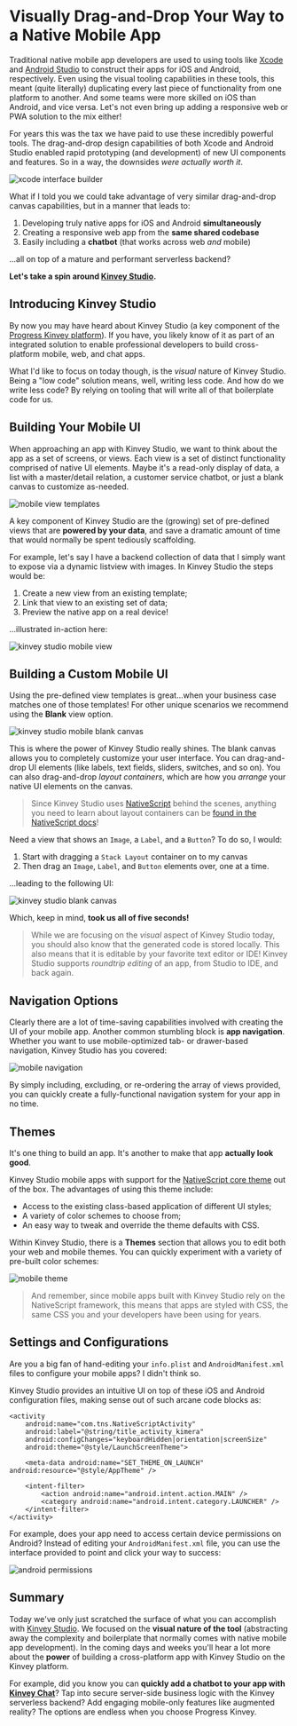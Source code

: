 # Visually Drag-and-Drop Your Way to a Native Mobile App

Traditional native mobile app developers are used to using tools like [Xcode](https://developer.apple.com/xcode/) and [Android Studio](https://developer.android.com/studio) to construct their apps for iOS and Android, respectively. Even using the visual tooling capabilities in these tools, this meant (quite literally) duplicating every last piece of functionality from one platform to another. And some teams were more skilled on iOS than Android, and vice versa. Let's not even bring up adding a responsive web or PWA solution to the mix either!

For years this was the tax we have paid to use these incredibly powerful tools. The drag-and-drop design capabilities of both Xcode and Android Studio enabled rapid prototyping (and development) of new UI components and features. So in a way, the downsides *were actually worth it*.

![xcode interface builder](xcode-interface-builder.png)

What if I told you we could take advantage of very similar drag-and-drop canvas capabilities, but in a manner that leads to:

1. Developing truly native apps for iOS and Android **simultaneously**
2. Creating a responsive web app from the **same shared codebase**
3. Easily including a **chatbot** (that works across web *and* mobile)

...all on top of a mature and performant serverless backend?

**Let's take a spin around [Kinvey Studio](https://www.progress.com/kinvey/studio).**

## Introducing Kinvey Studio

By now you may have heard about Kinvey Studio (a key component of the [Progress Kinvey platform](https://www.progress.com/kinvey)). If you have, you likely know of it as part of an integrated solution to enable professional developers to build cross-platform mobile, web, and chat apps.

What I'd like to focus on today though, is the *visual* nature of Kinvey Studio. Being a "low code" solution means, well, writing less code. And how do we write less code? By relying on tooling that will write all of that boilerplate code for us.

## Building Your Mobile UI

When approaching an app with Kinvey Studio, we want to think about the app as a set of screens, or views. Each view is a set of distinct functionality comprised of native UI elements. Maybe it's a read-only display of data, a list with a master/detail relation, a customer service chatbot, or just a blank canvas to customize as-needed.

![mobile view templates](mobile-view-templates.png)

A key component of Kinvey Studio are the (growing) set of pre-defined views that are **powered by your data**, and save a dramatic amount of time that would normally be spent tediously scaffolding.

For example, let's say I have a backend collection of data that I simply want to expose via a dynamic listview with images. In Kinvey Studio the steps would be:

1. Create a new view from an existing template;
2. Link that view to an existing set of data;
3. Preview the native app on a real device!

...illustrated in-action here:

![kinvey studio mobile view](kinvey-studio-mobile-view.gif)

## Building a Custom Mobile UI

Using the pre-defined view templates is great...when your business case matches one of those templates! For other unique scenarios we recommend using the **Blank** view option.

![kinvey studio mobile blank canvas](kinvey-studio-mobile-blank.png)

This is where the power of Kinvey Studio really shines. The blank canvas allows you to completely customize your user interface. You can drag-and-drop UI elements (like labels, text fields, sliders, switches, and so on). You can also drag-and-drop *layout containers*, which are how you *arrange* your native UI elements on the canvas.

> Since Kinvey Studio uses [NativeScript](https://www.nativescript.org/) behind the scenes, anything you need to learn about layout containers can be [found in the NativeScript docs](https://docs.nativescript.org/ui/layouts/layout-containers)!

Need a view that shows an `Image`, a `Label`, and a `Button`? To do so, I would:

1. Start with dragging a `Stack Layout` container on to my canvas
2. Then drag an `Image`, `Label`, and `Button` elements over, one at a time.

...leading to the following UI:

![kinvey studio blank canvas](kinvey-studio-blank.png)

Which, keep in mind, **took us all of five seconds!**

> While we are focusing on the *visual* aspect of Kinvey Studio today, you should also know that the generated code is stored locally. This also means that it is editable by your favorite text editor or IDE! Kinvey Studio supports *roundtrip editing* of an app, from Studio to IDE, and back again.

## Navigation Options

Clearly there are a lot of time-saving capabilities involved with creating the UI of your mobile app. Another common stumbling block is **app navigation**. Whether you want to use mobile-optimized tab- or drawer-based navigation, Kinvey Studio has you covered:

![mobile navigation](mobile-navigation.png)

By simply including, excluding, or re-ordering the array of views provided, you can quickly create a fully-functional navigation system for your app in no time.

## Themes

It's one thing to build an app. It's another to make that app **actually look good**.

Kinvey Studio mobile apps with support for the [NativeScript core theme](https://docs.nativescript.org/ui/theme) out of the box. The advantages of using this theme include:

- Access to the existing class-based application of different UI styles;
- A variety of color schemes to choose from;
- An easy way to tweak and override the theme defaults with CSS.

Within Kinvey Studio, there is a **Themes** section that allows you to edit both your web and mobile themes. You can quickly experiment with a variety of pre-built color schemes:

![mobile theme](mobile-theme.png)

> And remember, since mobile apps built with Kinvey Studio rely on the NativeScript framework, this means that apps are styled with CSS, the same CSS you and your developers have been using for years.

## Settings and Configurations

Are you a big fan of hand-editing your `info.plist` and `AndroidManifest.xml` files to configure your mobile apps? I didn't think so.

Kinvey Studio provides an intuitive UI on top of these iOS and Android configuration files, making sense out of such arcane code blocks as:

	<activity
		android:name="com.tns.NativeScriptActivity"
		android:label="@string/title_activity_kimera"
		android:configChanges="keyboardHidden|orientation|screenSize"
		android:theme="@style/LaunchScreenTheme">

		<meta-data android:name="SET_THEME_ON_LAUNCH" android:resource="@style/AppTheme" />

		<intent-filter>
			<action android:name="android.intent.action.MAIN" />
			<category android:name="android.intent.category.LAUNCHER" />
		</intent-filter>
	</activity>

For example, does your app need to access certain device permissions on Android? Instead of editing your `AndroidManifest.xml` file, you can use the interface provided to point and click your way to success:

![android permissions](android-permissions.png)

## Summary

Today we've only just scratched the surface of what you can accomplish with [Kinvey Studio](https://www.progress.com/kinvey/studio). We focused on the **visual nature of the tool** (abstracting away the complexity and boilerplate that normally comes with native mobile app development). In the coming days and weeks you'll hear a lot more about the **power** of building a cross-platform app with Kinvey Studio on the Kinvey platform.

For example, did you know you can **quickly add a chatbot to your app with [Kinvey Chat](https://www.progress.com/kinvey/chat)**? Tap into secure server-side business logic with the Kinvey serverless backend? Add engaging mobile-only features like augmented reality? The options are endless when you choose Progress Kinvey.